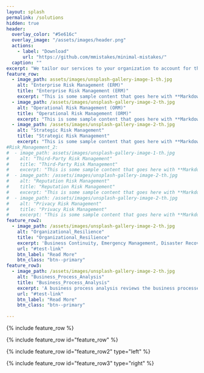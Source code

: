```yaml
---
layout: splash
permalink: /solutions
hidden: true
header:
  overlay_color: "#5e616c"
  overlay_image: "/assets/images/header.png"
  actions:
    - label: "Download"
      url: "https://github.com/mmistakes/minimal-mistakes/"
  caption: ""
excerpt: "We tailor our services to your organization to account for the unique factors that create value for you."
feature_row:
  - image_path: assets/images/unsplash-gallery-image-1-th.jpg
    alt: "Enterprise Risk Management (ERM)"
    title: "Enterprise Risk Management (ERM)"
    excerpt: "This is some sample content that goes here with **Markdown** formatting."
  - image_path: /assets/images/unsplash-gallery-image-2-th.jpg
    alt: "Operational Risk Management (ORM)"
    title: "Operational Risk Management (ORM)"
    excerpt: "This is some sample content that goes here with **Markdown** formatting."
  - image_path: /assets/images/unsplash-gallery-image-2-th.jpg
    alt: "Strategic Risk Management"
    title: "Strategic Risk Management"
    excerpt: "This is some sample content that goes here with **Markdown** formatting."
#Risk_Management_2:
#  - image_path: assets/images/unsplash-gallery-image-1-th.jpg
#    alt: "Third-Party Risk Management"
#    title: "Third-Party Risk Management"
#    excerpt: "This is some sample content that goes here with **Markdown** formatting."
#  - image_path: /assets/images/unsplash-gallery-image-2-th.jpg
#    alt: "Reputation Risk Management"
#    title: "Reputation Risk Management"
#    excerpt: "This is some sample content that goes here with **Markdown** formatting."
#  - image_path: /assets/images/unsplash-gallery-image-2-th.jpg
#    alt: "Privacy Risk Management"
#    title: "Privacy Risk Management"
#    excerpt: "This is some sample content that goes here with **Markdown** formatting."
feature_row2:
  - image_path: /assets/images/unsplash-gallery-image-2-th.jpg
    alt: "Organizational_Resilience"
    title: "Organizational_Resilience"
    excerpt: 'Business Continuity, Emergency Management, Disaster Recovery, Crisis Communications'
    url: "#test-link"
    btn_label: "Read More"
    btn_class: "btn--primary"
feature_row3:
  - image_path: /assets/images/unsplash-gallery-image-2-th.jpg
    alt: "Business_Process_Analysis"
    title: "Business_Process_Analysis"
    excerpt: 'A business process analysis reviews the business processes in your company, using data to identify and make changes that boost efficiency.'
    url: "#test-link"
    btn_label: "Read More"
    btn_class: "btn--primary"
  
---
```


{% include feature_row %}

{% include feature_row id="feature_row" %}

{% include feature_row id="feature_row2" type="left" %}

{% include feature_row id="feature_row3" type="right" %}

